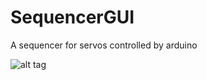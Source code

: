 # SequencerGUI
A sequencer for servos controlled by arduino

![alt tag](http://raw.githubusercontent.com/Tomassino/SequencerGUI/master/PC/screenshot.png)
